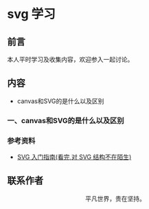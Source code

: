 # svg 学习

## 前言

本人平时学习及收集内容，欢迎参入一起讨论。

## 内容

- canvas和SVG的是什么以及区别

### 一、canvas和SVG的是什么以及区别

### 参考资料

- [SVG 入门指南(看完,对 SVG 结构不在陌生)](https://mp.weixin.qq.com/s/_u6De6IZXFnL2yXmvJQ7Gg)

## 联系作者

<div align="center">
    <p>
        平凡世界，贵在坚持。
    </p>
    <img :src="$withBase('/about/contact.png')" />
</div>
